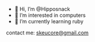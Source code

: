 - 👋 Hi, I’m @Hipposnack
- 👀 I’m interested in computers
- 🌱 I’m currently learning ruby



<!---
Hipposnack/Hipposnack is a ✨ special ✨ repository because its `README.md` (this file) appears on your GitHub profile.
You can click the Preview link to take a look at your changes.
--->

contact me: skeucore@gmail.com
